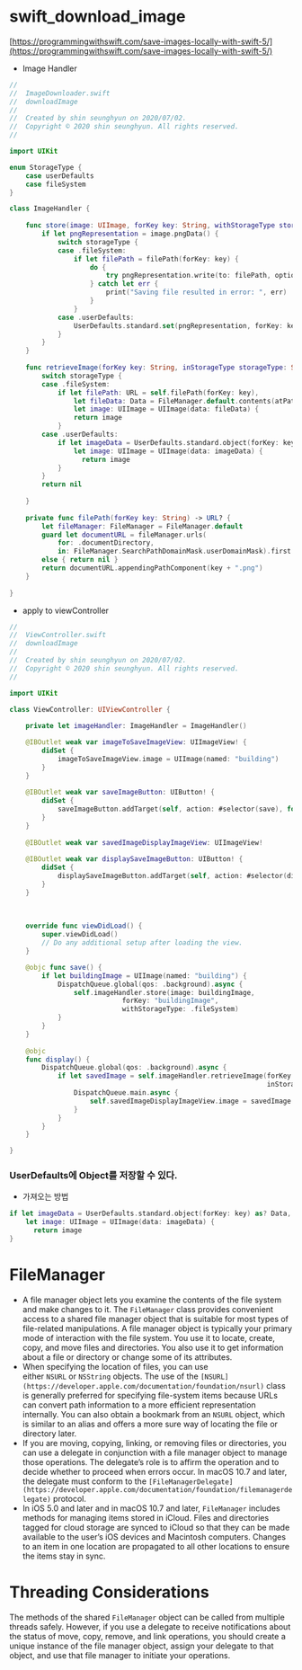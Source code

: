 # swift_download_image

[https://programmingwithswift.com/save-images-locally-with-swift-5/](https://programmingwithswift.com/save-images-locally-with-swift-5/)

- Image Handler

```swift
//
//  ImageDownloader.swift
//  downloadImage
//
//  Created by shin seunghyun on 2020/07/02.
//  Copyright © 2020 shin seunghyun. All rights reserved.
//

import UIKit

enum StorageType {
    case userDefaults
    case fileSystem
}

class ImageHandler {
    
    func store(image: UIImage, forKey key: String, withStorageType storageType: StorageType) {
        if let pngRepresentation = image.pngData() {
            switch storageType {
            case .fileSystem:
                if let filePath = filePath(forKey: key) {
                    do {
                        try pngRepresentation.write(to: filePath, options: .atomic)
                    } catch let err {
                        print("Saving file resulted in error: ", err)
                    }
                }
            case .userDefaults:
                UserDefaults.standard.set(pngRepresentation, forKey: key)
            }
        }
    }
    
    func retrieveImage(forKey key: String, inStorageType storageType: StorageType) -> UIImage? {
        switch storageType {
        case .fileSystem:
            if let filePath: URL = self.filePath(forKey: key),
                let fileData: Data = FileManager.default.contents(atPath: filePath.path),
                let image: UIImage = UIImage(data: fileData) {
                return image
            }
        case .userDefaults:
            if let imageData = UserDefaults.standard.object(forKey: key) as? Data,
                let image: UIImage = UIImage(data: imageData) {
                  return image
            }
        }
        return nil
        
    }
        
    private func filePath(forKey key: String) -> URL? {
        let fileManager: FileManager = FileManager.default
        guard let documentURL = fileManager.urls(
            for: .documentDirectory,
            in: FileManager.SearchPathDomainMask.userDomainMask).first
        else { return nil }
        return documentURL.appendingPathComponent(key + ".png")
    }
    
}
```

- apply to viewController

```swift
//
//  ViewController.swift
//  downloadImage
//
//  Created by shin seunghyun on 2020/07/02.
//  Copyright © 2020 shin seunghyun. All rights reserved.
//

import UIKit

class ViewController: UIViewController {
    
    private let imageHandler: ImageHandler = ImageHandler()

    @IBOutlet weak var imageToSaveImageView: UIImageView! {
        didSet {
            imageToSaveImageView.image = UIImage(named: "building")
        }
    }
    
    @IBOutlet weak var saveImageButton: UIButton! {
        didSet {
            saveImageButton.addTarget(self, action: #selector(save), for: .touchUpInside)
        }
    }
    
    @IBOutlet weak var savedImageDisplayImageView: UIImageView!
    
    @IBOutlet weak var displaySaveImageButton: UIButton! {
        didSet {
            displaySaveImageButton.addTarget(self, action: #selector(display), for: .touchUpInside)
        }
    }
    
    
    
    override func viewDidLoad() {
        super.viewDidLoad()
        // Do any additional setup after loading the view.
    }

    @objc func save() {
        if let buildingImage = UIImage(named: "building") {
            DispatchQueue.global(qos: .background).async {
                self.imageHandler.store(image: buildingImage,
                            forKey: "buildingImage",
                            withStorageType: .fileSystem)
            }
        }
    }
    
    @objc
    func display() {
        DispatchQueue.global(qos: .background).async {
            if let savedImage = self.imageHandler.retrieveImage(forKey: "buildingImage",
                                                                inStorageType: .fileSystem) {
                DispatchQueue.main.async {
                    self.savedImageDisplayImageView.image = savedImage
                }
            }
        }
    }

}
```

### UserDefaults에 Object를 저장할 수 있다.

- 가져오는 방법

```swift
if let imageData = UserDefaults.standard.object(forKey: key) as? Data,
    let image: UIImage = UIImage(data: imageData) {
      return image
}
```

# FileManager

- A file manager object lets you examine the contents of the file system and make changes to it. The `FileManager` class provides convenient access to a shared file manager object that is suitable for most types of file-related manipulations. A file manager object is typically your primary mode of interaction with the file system. You use it to locate, create, copy, and move files and directories. You also use it to get information about a file or directory or change some of its attributes.
- When specifying the location of files, you can use either `NSURL` or `NSString` objects. The use of the `[NSURL](https://developer.apple.com/documentation/foundation/nsurl)` class is generally preferred for specifying file-system items because URLs can convert path information to a more efficient representation internally. You can also obtain a bookmark from an `NSURL` object, which is similar to an alias and offers a more sure way of locating the file or directory later.
- If you are moving, copying, linking, or removing files or directories, you can use a delegate in conjunction with a file manager object to manage those operations. The delegate’s role is to affirm the operation and to decide whether to proceed when errors occur. In macOS 10.7 and later, the delegate must conform to the `[FileManagerDelegate](https://developer.apple.com/documentation/foundation/filemanagerdelegate)` protocol.
- In iOS 5.0 and later and in macOS 10.7 and later, `FileManager` includes methods for managing items stored in iCloud. Files and directories tagged for cloud storage are synced to iCloud so that they can be made available to the user’s iOS devices and Macintosh computers. Changes to an item in one location are propagated to all other locations to ensure the items stay in sync.

# **Threading Considerations**

The methods of the shared `FileManager` object can be called from multiple threads safely. However, if you use a delegate to receive notifications about the status of move, copy, remove, and link operations, you should create a unique instance of the file manager object, assign your delegate to that object, and use that file manager to initiate your operations.
